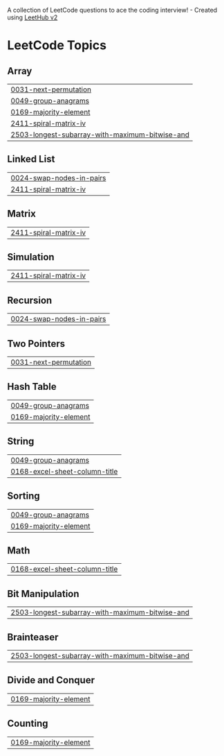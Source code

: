A collection of LeetCode questions to ace the coding interview! - Created using [LeetHub v2](https://github.com/arunbhardwaj/LeetHub-2.0)
<!---LeetCode Topics Start-->
# LeetCode Topics
## Array
|  |
| ------- |
| [0031-next-permutation](https://github.com/AloysJehwin/LeetCode/tree/master/0031-next-permutation) |
| [0049-group-anagrams](https://github.com/AloysJehwin/LeetCode/tree/master/0049-group-anagrams) |
| [0169-majority-element](https://github.com/AloysJehwin/LeetCode/tree/master/0169-majority-element) |
| [2411-spiral-matrix-iv](https://github.com/AloysJehwin/LeetCode/tree/master/2411-spiral-matrix-iv) |
| [2503-longest-subarray-with-maximum-bitwise-and](https://github.com/AloysJehwin/LeetCode/tree/master/2503-longest-subarray-with-maximum-bitwise-and) |
## Linked List
|  |
| ------- |
| [0024-swap-nodes-in-pairs](https://github.com/AloysJehwin/LeetCode/tree/master/0024-swap-nodes-in-pairs) |
| [2411-spiral-matrix-iv](https://github.com/AloysJehwin/LeetCode/tree/master/2411-spiral-matrix-iv) |
## Matrix
|  |
| ------- |
| [2411-spiral-matrix-iv](https://github.com/AloysJehwin/LeetCode/tree/master/2411-spiral-matrix-iv) |
## Simulation
|  |
| ------- |
| [2411-spiral-matrix-iv](https://github.com/AloysJehwin/LeetCode/tree/master/2411-spiral-matrix-iv) |
## Recursion
|  |
| ------- |
| [0024-swap-nodes-in-pairs](https://github.com/AloysJehwin/LeetCode/tree/master/0024-swap-nodes-in-pairs) |
## Two Pointers
|  |
| ------- |
| [0031-next-permutation](https://github.com/AloysJehwin/LeetCode/tree/master/0031-next-permutation) |
## Hash Table
|  |
| ------- |
| [0049-group-anagrams](https://github.com/AloysJehwin/LeetCode/tree/master/0049-group-anagrams) |
| [0169-majority-element](https://github.com/AloysJehwin/LeetCode/tree/master/0169-majority-element) |
## String
|  |
| ------- |
| [0049-group-anagrams](https://github.com/AloysJehwin/LeetCode/tree/master/0049-group-anagrams) |
| [0168-excel-sheet-column-title](https://github.com/AloysJehwin/LeetCode/tree/master/0168-excel-sheet-column-title) |
## Sorting
|  |
| ------- |
| [0049-group-anagrams](https://github.com/AloysJehwin/LeetCode/tree/master/0049-group-anagrams) |
| [0169-majority-element](https://github.com/AloysJehwin/LeetCode/tree/master/0169-majority-element) |
## Math
|  |
| ------- |
| [0168-excel-sheet-column-title](https://github.com/AloysJehwin/LeetCode/tree/master/0168-excel-sheet-column-title) |
## Bit Manipulation
|  |
| ------- |
| [2503-longest-subarray-with-maximum-bitwise-and](https://github.com/AloysJehwin/LeetCode/tree/master/2503-longest-subarray-with-maximum-bitwise-and) |
## Brainteaser
|  |
| ------- |
| [2503-longest-subarray-with-maximum-bitwise-and](https://github.com/AloysJehwin/LeetCode/tree/master/2503-longest-subarray-with-maximum-bitwise-and) |
## Divide and Conquer
|  |
| ------- |
| [0169-majority-element](https://github.com/AloysJehwin/LeetCode/tree/master/0169-majority-element) |
## Counting
|  |
| ------- |
| [0169-majority-element](https://github.com/AloysJehwin/LeetCode/tree/master/0169-majority-element) |
<!---LeetCode Topics End-->